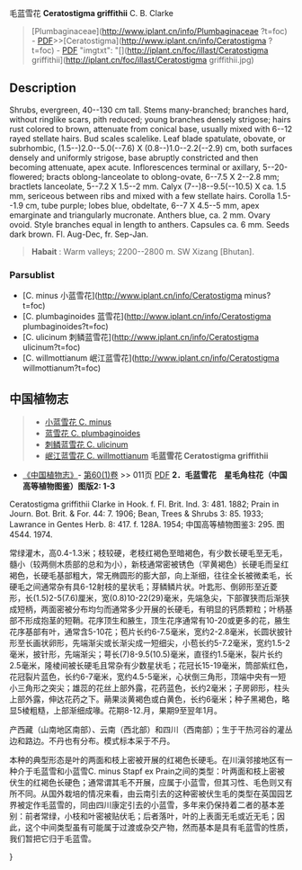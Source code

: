 毛蓝雪花 **Ceratostigma griffithii** C. B. Clarke

> [Plumbaginaceae](http://www.iplant.cn/info/Plumbaginaceae ?t=foc) - [PDF](http://iplant.cn/foc/pdf/Plumbaginaceae.pdf)>>[Ceratostigma](http://www.iplant.cn/info/Ceratostigma ?t=foc) - [PDF](http://www.iplant.cn/foc/pdf/Ceratostigma.pdf)
  "imgtxt": "[](http://iplant.cn/foc/illast/Ceratostigma griffithii](http://iplant.cn/foc/illast/Ceratostigma griffithii.jpg)

## Description

Shrubs, evergreen, 40--130 cm tall. Stems many-branched; branches hard, without ringlike scars, pith reduced; young branches densely strigose; hairs rust colored to brown, attenuate from conical base, usually mixed with 6--12 rayed stellate hairs. Bud scales scalelike. Leaf blade spatulate, obovate, or subrhombic, (1.5--)2.0--5.0(--7.6) X (0.8--)1.0--2.2(--2.9) cm, both surfaces densely and uniformly strigose, base abruptly constricted and then becoming attenuate, apex acute. Inflorescences terminal or axillary, 5--20-flowered; bracts oblong-lanceolate to oblong-ovate, 6--7.5 X 2--2.8 mm; bractlets lanceolate, 5--7.2 X 1.5--2 mm. Calyx (7--)8--9.5(--10.5) X ca. 1.5 mm, sericeous between ribs and mixed with a few stellate hairs. Corolla 1.5--1.9 cm, tube purple; lobes blue, obdeltate, 6--7 X 4.5--5 mm, apex emarginate and triangularly mucronate. Anthers blue, ca. 2 mm. Ovary ovoid. Style branches equal in length to anthers. Capsules ca. 6 mm. Seeds dark brown. Fl. Aug-Dec, fr. Sep-Jan.
> **Habait** : 
> Warm valleys; 2200--2800 m. SW Xizang [Bhutan].

### Parsublist

* [C.  minus  小蓝雪花](http://www.iplant.cn/info/Ceratostigma minus?t=foc)
* [C.  plumbaginoides  蓝雪花](http://www.iplant.cn/info/Ceratostigma plumbaginoides?t=foc)
* [C.  ulicinum  刺鳞蓝雪花](http://www.iplant.cn/info/Ceratostigma ulicinum?t=foc)
* [C.  willmottianum  岷江蓝雪花](http://www.iplant.cn/info/Ceratostigma willmottianum?t=foc)
## 中国植物志

> * [小蓝雪花  C.  minus](Ceratostigma-minus-小蓝雪花.md)
> * [蓝雪花  C.  plumbaginoides](Ceratostigma-plumbaginoides-蓝雪花.md)
> * [刺鳞蓝雪花  C.  ulicinum](Ceratostigma-ulicinum-刺鳞蓝雪花.md)
> * [岷江蓝雪花  C.  willmottianum](Ceratostigma-willmottianum-岷江蓝雪花.md)
**毛蓝雪花 Ceratostigma griffithii**

* [《中国植物志》](http://www.iplant.cn/frps)- [第60(1)卷](http://www.iplant.cn/frps/vol/60(1)) >> 011页 [PDF](http://www.iplant.cn/frps/pdf/60(1)/011.PDF)
**2．毛蓝雪花　星毛角柱花（中国高等植物图鉴）图版2: 1-3**

Ceratostigma griffithii Clarke in Hook. f. Fl. Brit. Ind. 3: 481. 1882; Prain in Journ. Bot. Brit. & For. 44: 7. 1906; Bean, Trees & Shrubs 3: 85. 1933; Lawrance in Gentes Herb. 8: 417. f. 128A. 1954; 中国高等植物图鉴3: 295. 图4544. 1974.

常绿灌木，高0.4-1.3米；枝较硬，老枝红褐色至暗褐色，有少数长硬毛至无毛，髓小（较两侧木质部的总和为小），新枝通常密被锈色（罕黄褐色）长硬毛而呈红褐色，长硬毛基部粗大，常无椭圆形的膨大部，向上渐细，往往全长被微柔毛，长硬毛之间通常杂有具6-12射枝的星状毛；芽鳞鳞片状。叶匙形、倒卵形至近菱形，长(1.5)2-5(7.6)厘米，宽(0.8)10-22(29)毫米，先端急尖，下部骤狭而后渐狭成短柄，两面密被分布均匀而通常多少开展的长硬毛，有明显的钙质颗粒；叶柄基部不形成抱茎的短鞘。花序顶生和腋生，顶生花序通常有10-20或更多的花，腋生花序基部有叶，通常含5-10花；苞片长约6-7.5毫米，宽约2-2.8毫米，长圆状披针形至长画状卵形，先端渐尖或长渐尖成一短细尖，小苞长约5-7.2毫米，宽约1.5-2毫米，披针形，先端渐尖；萼长(7)8-9.5(10.5)毫米，直径约1.5毫米，裂片长约2.5毫米，隆棱间被长硬毛且常杂有少数星状毛；花冠长15-19毫米，筒部紫红色，花冠裂片蓝色，长约6-7毫米，宽约4.5-5毫米，心状倒三角形，顶端中央有一短小三角形之突尖；雄蕊的花丝上部外露，花药蓝色，长约2毫米；子房卵形，柱头上部外露，伸达花药之下。蒴果淡黄褐色或白黄色，长约6毫米；种子黑褐色，略显5棱粗糙，上部渐细成喙。花期8-12.月，果期9至翌年1月。

产西藏（山南地区南部）、云南（西北部）和四川（西南部）；生于干热河谷的灌丛边和路边。不丹也有分布。模式标本采于不丹。

本种的典型形态是叶的两面和枝上密被开展的红褐色长硬毛。在川滇邻接地区有一种介于毛蓝雪和小蓝雪C. minus Stapf ex Prain之间的类型：叶两面和枝上密被伏生的红褐色长硬色；通常谓其毛不开展，应属于小蓝雪，但其习性、毛色则又有所不同。从国外栽培的情况来看，由云南引去的这种密被伏生毛的类型在英国园艺界被定作毛蓝雪的，同由四川康定引去的小蓝雪，多年来仍保持着二者的基本差别：前者常绿，小枝和叶密被贴伏毛；后者落叶，叶的上表面无毛或近无毛；因此，这个中间类型虽有可能属于过渡或杂交产物，然而基本是具有毛蓝雪的性质，我们暂把它归于毛蓝雪。

}